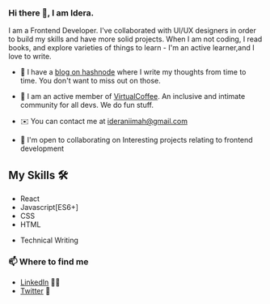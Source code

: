 ﻿### Hi there 👋, I am Idera.
I am a Frontend Developer. I've collaborated with UI/UX designers in order to build my skills and have more solid projects.
When I am not coding, I read books, and explore varieties of things to learn - I'm an active learner,and I love to  write.

- 🔭 I have a [blog on hashnode](https://ideranimah.hashnode.dev/) where I write my thoughts from time to time. You don't want to miss out on those.

- 🔭 I am an active member of [VirtualCoffee](https://virtualcoffee.io/). An inclusive and intimate community for all devs. We do fun stuff.

- ✉️  You can contact me at [ideraniimah@gmail.com](mailto:ideraniimah@gmail.com)
- 🤝  I'm open to collaborating on Interesting projects relating to frontend development


## My Skills 🛠
- React
- Javascript[ES6+]
- CSS
- HTML

* Technical Writing

 
### 📫 Where to find me
- [LinkedIn](https://www.linkedin.com/in/idera-ni-mah-yusuf-3b2767245) 👩💼
- [Twitter](https://twitter.com/Nim0tallah__) 🐤
